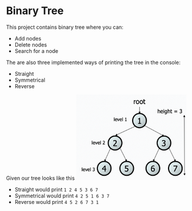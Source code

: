 # Binary Tree
This project contains binary tree where you can:
- Add nodes
- Delete nodes
- Search for a node

The are also three implemented ways of printing the tree in the console:
- Straight
- Symmetrical
- Reverse

Given our tree looks like this
<img src="./img/tree_example.png" width=300>

- Straight would print `1 2 4 5 3 6 7`
- Symmetrical would print `4 2 5 1 6 3 7`
- Reverse would print `4 5 2 6 7 3 1`